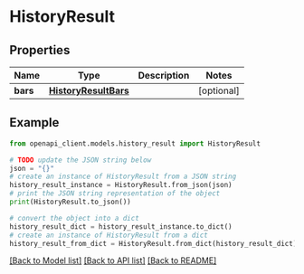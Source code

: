 # HistoryResult


## Properties

Name | Type | Description | Notes
------------ | ------------- | ------------- | -------------
**bars** | [**HistoryResultBars**](HistoryResultBars.md) |  | [optional] 

## Example

```python
from openapi_client.models.history_result import HistoryResult

# TODO update the JSON string below
json = "{}"
# create an instance of HistoryResult from a JSON string
history_result_instance = HistoryResult.from_json(json)
# print the JSON string representation of the object
print(HistoryResult.to_json())

# convert the object into a dict
history_result_dict = history_result_instance.to_dict()
# create an instance of HistoryResult from a dict
history_result_from_dict = HistoryResult.from_dict(history_result_dict)
```
[[Back to Model list]](../README.md#documentation-for-models) [[Back to API list]](../README.md#documentation-for-api-endpoints) [[Back to README]](../README.md)


